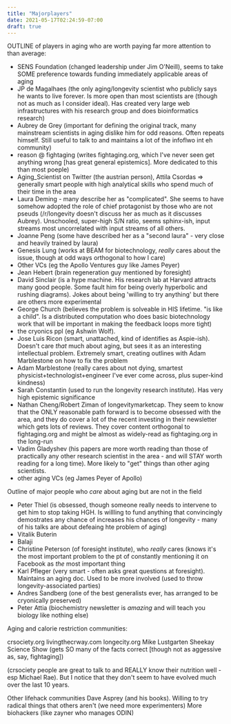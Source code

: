 ```yaml
---
title: "Majorplayers"
date: 2021-05-17T02:24:59-07:00
draft: true
---
```


OUTLINE of players in aging who are worth paying far more attention to than average:

- SENS Foundation (changed leadership under Jim O'Neill), seems to take SOME preference towards funding immediately applicable areas of aging
- JP de Magalhaes (the only aging/longevity scientist who publicly says he wants to live forever. Is more open than most scientists are (though not as much as I consider ideal). Has created very large web infrastructures with his research group and does bioinformatics research)
- Aubrey de Grey (important for defining the original track, many mainstream scientists in aging dislike him for odd reasons. Often repeats himself. Still useful to talk to and maintains a lot of the infoflwo int eh community)
- reason @ fightaging (writes fightaging.org, which I've never seen get anything wrong [has great general epistemics]. More dedicated to this than most poeple)
- Aging_Scientist on Twitter (the austrian person), Attila Csordas => generally smart people with high analytical skills who spend much of their time in the area
- Laura Deming - many describe her as "complicated". She seems to have somehow adopted the role of chief protagonist by those who are not pseuds (/r/longevity doesn't discuss her as much as it discusses Aubrey). Unschooled, super-high S/N ratio, seems sphinx-ish, input streams most uncorrelated with input streams of all others. 
- Joanne Peng (some have described her as a "second laura" - very close and heavily trained by laura)
- Genesis Lung (works at BEAM for biotechnology, *really* cares about the issue, though at odd ways orthogonal to how I care)
- Other VCs (eg the Apollo Ventures guy like James Peyer)
- Jean Hebert (brain regeneration guy mentioned by foresight)
- David Sinclair (is a hype machine. His research lab at Harvard attracts many good people. Some fault him for being overly hyperbolic and rushing diagrams). Jokes about being 'willing to try anything' but there are others more experimental
- George Church (believes the problem is solveable in HIS lifetime. "is like a child". Is a distributed computation who does basic biotechnology work that will be important in making the feedback loops more tight)
- the cryonics ppl (eg Ashwin Wolf).
- Jose Luis Ricon (smart, unattached, kind of identifies as Aspie-ish). Doesn't care *that* much about aging, but sees it as an interesting intellectual problem. Extremely smart, creating outlines with Adam Marblestone on how to fix the problem
- Adam Marblestone (really cares about not dying, smartest physicist+technologist+engineer I've ever come across, plus super-kind kindness)
- Sarah Constantin (used to run the longevity research institute). Has very high epistemic significance
- Nathan Cheng/Robert Ziman of longevitymarketcap. They seem to know that the ONLY reasonable path forward is to become obsessed with the area, and they do cover a lot of the recent investing in their newsletter which gets lots of reviews. They cover content orthogonal to fightaging.org and might be almost as widely-read as fightaging.org in the long-run
- Vadim Gladyshev (his papers are more worth reading than those of practically any other research scientist in the area - and will STAY worth reading for a long time). More likely to "get" things than other aging scientists.
- other aging VCs (eg James Peyer of Apollo)

Outline of major people who *care* about aging but are not in the field
- Peter Thiel (is obsessed, though someone really needs to intervene to get him to stop taking HGH. Is willling to fund anything that convincingly demostrates any chance of increases his chances of longevity - many of his talks are about defeaing hte problem of aging)
- Vitalik Buterin
- Balaji
- Christine Peterson (of foresight institute), who *really* cares (knows it's the most important problem to the pt of constantly mentioning it on Facebook as *the* most important thing
- Karl Pfleger (very smart - often asks great questions at foresight). Maintains an aging doc. Used to be more involved (used to throw longevity-associated parties)
- Andres Sandberg (one of the best generalists ever, has arranged to be cryonically preserved)
- Peter Attia (biochemistry newsletter is *amazing* and will teach you biology like nothing else)



Aging and calorie restriction communities:


crsociety.org
livingthecrway.com 
longecity.org
Mike Lustgarten
Sheekay Science Show (gets SO many of the facts correct [though not as aggessive as, say, fightaging])


(crsociety people are great to talk to and REALLY know their nutrition well - esp Michael Rae). But I notice that they don't seem to have evolved much over the last 10 years. 

Other lifehack communities 
Dave Asprey (and his books). Willing to try radical things that others aren't (we need more experimenters)
More biohackers (like zayner who manages ODIN)
